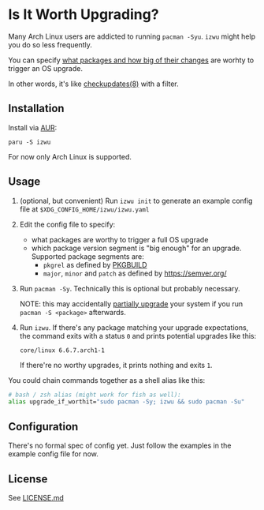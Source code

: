 # Is It Worth Upgrading?

Many Arch Linux users are addicted to running `pacman -Syu`.
`izwu` might help you do so less frequently.

You can specify [what packages and how big of their changes][example conf]
are worhty to trigger an OS upgrade.

In other words, it's like [checkupdates(8)] with a filter.

## Installation

Install via [AUR](https://aur.archlinux.org/packages/iwzu):

`paru -S izwu`

For now only Arch Linux is supported.

## Usage

1. (optional, but convenient) Run `izwu init` to generate an example config file at
    `$XDG_CONFIG_HOME/izwu/izwu.yaml`

2. Edit the config file to specify:

    - what packages are worthy to trigger a full OS upgrade
    - which package version segment is "big enough" for an upgrade. 
      Supported package segments are:
        - `pkgrel` as defined by [PKGBUILD]
        - `major`, `minor` and `patch` as defined by <https://semver.org/>

3. Run `pacman -Sy`. Technically this is optional but probably necessary.

    NOTE: this may accidentally [partially upgrade] your system if 
    you run `pacman -S <package>` afterwards.

4. Run `izwu`. If there's any package matching your upgrade expectations,
    the command exits with a status `0` and prints potential upgrades like
    this:

    ```
    core/linux 6.6.7.arch1-1
    ```

    If there're no worthy upgrades, it prints nothing and exits `1`. 

You could chain commands together as a shell alias like this:

```sh
# bash / zsh alias (might work for fish as well):
alias upgrade_if_worthit="sudo pacman -Sy; izwu && sudo pacman -Su"
```

## Configuration

There's no formal spec of config yet. Just follow the examples
in the example config file for now.

## License

See [LICENSE.md](LICENSE.md)


[example conf]: [./lib/izwu/example-config.yaml]
[checkupdates(8)]: https://man.archlinux.org/man/checkupdates.8
[partially upgrade]: https://wiki.archlinux.org/title/System_maintenance#Partial_upgrades_are_unsupported
[PKGBUILD]: https://wiki.archlinux.org/title/PKGBUILD#pkgrel

